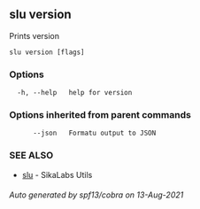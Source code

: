 ## slu version

Prints version

```
slu version [flags]
```

### Options

```
  -h, --help   help for version
```

### Options inherited from parent commands

```
      --json   Formatu output to JSON
```

### SEE ALSO

* [slu](slu.md)	 - SikaLabs Utils

###### Auto generated by spf13/cobra on 13-Aug-2021
